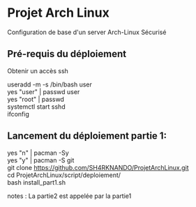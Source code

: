 # Projet Arch Linux
Configuration de base d'un server Arch-Linux Sécurisé

## Pré-requis du déploiement 

Obtenir un accès ssh

<span>useradd -m -s /bin/bash user<br></span>
<span>yes "user" | passwd user <br></span>
<span>yes "root" | passwd <br></span>
<span>systemctl start sshd <br></span>
<span>ifconfig<br></span>

## Lancement du déploiement partie 1:

<span>yes "n" | pacman -Sy <br></span>
<span>yes "y" | pacman -S git <br></span>
<span>git clone https://github.com/SH4RKNANDO/ProjetArchLinux.git <br></span>
<span>cd ProjetArchLinux/script/deploiement/ <br></span>
<span>bash install_part1.sh <br></span>

notes : La partie2 est appelée par la partie1
